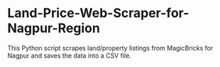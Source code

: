 # Land-Price-Web-Scraper-for-Nagpur-Region
This Python script scrapes land/property listings from MagicBricks for Nagpur and saves the data into a CSV file.
